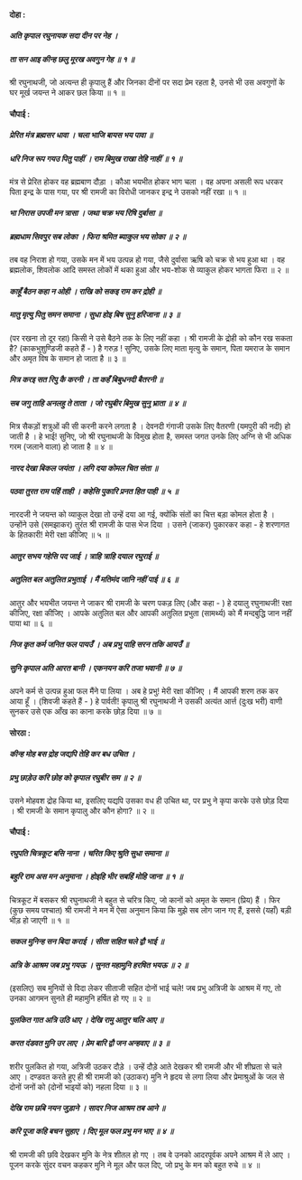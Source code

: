 #### दोहा :

##### अति कृपाल रघुनायक सदा दीन पर नेह ।
##### ता सन आइ कीन्ह छलु मूरख अवगुन गेह ॥ १ ॥

श्री रघुनाथजी, जो अत्यन्त ही कृपालु हैं और जिनका दीनों पर सदा प्रेम रहता है, उनसे भी उस अवगुणों के घर मूर्ख जयन्त ने आकर छल किया ॥ १ ॥

#### चौपाई :

##### प्रेरित मंत्र ब्रह्मसर धावा । चला भाजि बायस भय पावा ॥
##### धरि निज रूप गयउ पितु पाहीं । राम बिमुख राखा तेहि नाहीं ॥ १ ॥

मंत्र से प्रेरित होकर वह ब्रह्मबाण दौड़ा । कौआ भयभीत होकर भाग चला । वह अपना असली रूप धरकर पिता इन्द्र के पास गया, पर श्री रामजी का विरोधी जानकर इन्द्र ने उसको नहीं रखा ॥ १ ॥

##### भा निरास उपजी मन त्रासा । जथा चक्र भय रिषि दुर्बासा ॥
##### ब्रह्मधाम सिवपुर सब लोका । फिरा श्रमित ब्याकुल भय सोका ॥ २ ॥

तब वह निराश हो गया, उसके मन में भय उत्पन्न हो गया, जैसे दुर्वासा ऋषि को चक्र से भय हुआ था । वह ब्रह्मलोक, शिवलोक आदि समस्त लोकों में थका हुआ और भय-शोक से व्याकुल होकर भागता फिरा ॥ २ ॥

##### काहूँ बैठन कहा न ओही । राखि को सकइ राम कर द्रोही ॥
##### मातु मृत्यु पितु समन समाना । सुधा होइ बिष सुनु हरिजाना ॥ ३ ॥

(पर रखना तो दूर रहा) किसी ने उसे बैठने तक के लिए नहीं कहा । श्री रामजी के द्रोही को कौन रख सकता है? (काकभुशुण्डिजी कहते हैं - ) है गरुड़ ! सुनिए, उसके लिए माता मृत्यु के समान, पिता यमराज के समान और अमृत विष के समान हो जाता है ॥ ३ ॥

##### मित्र करइ सत रिपु कै करनी । ता कहँ बिबुधनदी बैतरनी ॥
##### सब जगु ताहि अनलहु ते ताता । जो रघुबीर बिमुख सुनु भ्राता ॥ ४ ॥

मित्र सैकड़ों शत्रुओं की सी करनी करने लगता है । देवनदी गंगाजी उसके लिए वैतरणी (यमपुरी की नदी) हो जाती है । हे भाई! सुनिए, जो श्री रघुनाथजी के विमुख होता है, समस्त जगत उनके लिए अग्नि से भी अधिक गरम (जलाने वाला) हो जाता है ॥ ४ ॥

##### नारद देखा बिकल जयंता । लगि दया कोमल चित संता ॥
##### पठवा तुरत राम पहिं ताही । कहेसि पुकारि प्रनत हित पाही ॥ ५ ॥

नारदजी ने जयन्त को व्याकुल देखा तो उन्हें दया आ गई, क्योंकि संतों का चित्त बड़ा कोमल होता है । उन्होंने उसे (समझाकर) तुरंत श्री रामजी के पास भेज दिया । उसने (जाकर) पुकारकर कहा - हे शरणागत के हितकारी! मेरी रक्षा कीजिए ॥ ५ ॥

##### आतुर सभय गहेसि पद जाई । त्राहि त्राहि दयाल रघुराई ॥
##### अतुलित बल अतुलित प्रभुताई । मैं मतिमंद जानि नहीं पाई ॥ ६ ॥

आतुर और भयभीत जयन्त ने जाकर श्री रामजी के चरण पकड़ लिए (और कहा - ) हे दयालु रघुनाथजी! रक्षा कीजिए, रक्षा कीजिए । आपके अतुलित बल और आपकी अतुलित प्रभुता (सामर्थ्य) को मैं मन्दबुद्धि जान नहीं पाया था ॥ ६ ॥

##### निज कृत कर्म जनित फल पायउँ । अब प्रभु पाहि सरन तकि आयउँ ॥
##### सुनि कृपाल अति आरत बानी । एकनयन करि तजा भवानी ॥ ७ ॥

अपने कर्म से उत्पन्न हुआ फल मैंने पा लिया । अब हे प्रभु! मेरी रक्षा कीजिए । मैं आपकी शरण तक कर आया हूँ । (शिवजी कहते हैं - ) हे पार्वती! कृपालु श्री रघुनाथजी ने उसकी अत्यंत आर्त्त (दुःख भरी) वाणी सुनकर उसे एक आँख का काना करके छोड़ दिया ॥ ७ ॥

#### सोरठा :

##### कीन्ह मोह बस द्रोह जद्यपि तेहि कर बध उचित ।
##### प्रभु छाड़ेउ करि छोह को कृपाल रघुबीर सम ॥ २ ॥

उसने मोहवश द्रोह किया था, इसलिए यद्यपि उसका वध ही उचित था, पर प्रभु ने कृपा करके उसे छोड़ दिया । श्री रामजी के समान कृपालु और कौन होगा? ॥ २ ॥

#### चौपाई :

##### रघुपति चित्रकूट बसि नाना । चरित किए श्रुति सुधा समाना ॥
##### बहुरि राम अस मन अनुमाना । होइहि भीर सबहिं मोहि जाना ॥ १ ॥

चित्रकूट में बसकर श्री रघुनाथजी ने बहुत से चरित्र किए, जो कानों को अमृत के समान (प्रिय) हैं । फिर (कुछ समय पश्चात) श्री रामजी ने मन में ऐसा अनुमान किया कि मुझे सब लोग जान गए हैं, इससे (यहाँ) बड़ी भीड़ हो जाएगी ॥ १ ॥

##### सकल मुनिन्ह सन बिदा कराई । सीता सहित चले द्वौ भाई ॥
##### अत्रि के आश्रम जब प्रभु गयऊ । सुनत महामुनि हरषित भयऊ ॥ २ ॥

(इसलिए) सब मुनियों से विदा लेकर सीताजी सहित दोनों भाई चले! जब प्रभु अत्रिजी के आश्रम में गए, तो उनका आगमन सुनते ही महामुनि हर्षित हो गए ॥ २ ॥

##### पुलकित गात अत्रि उठि धाए । देखि रामु आतुर चलि आए ॥
##### करत दंडवत मुनि उर लाए । प्रेम बारि द्वौ जन अन्हवाए ॥ ३ ॥

शरीर पुलकित हो गया, अत्रिजी उठकर दौड़े । उन्हें दौड़े आते देखकर श्री रामजी और भी शीघ्रता से चले आए । दण्डवत करते हुए ही श्री रामजी को (उठाकर) मुनि ने हृदय से लगा लिया और प्रेमाश्रुओं के जल से दोनों जनों को (दोनों भाइयों को) नहला दिया ॥ ३ ॥

##### देखि राम छबि नयन जुड़ाने । सादर निज आश्रम तब आने ॥
##### करि पूजा कहि बचन सुहाए । दिए मूल फल प्रभु मन भाए ॥ ४ ॥

श्री रामजी की छवि देखकर मुनि के नेत्र शीतल हो गए । तब वे उनको आदरपूर्वक अपने आश्रम में ले आए । पूजन करके सुंदर वचन कहकर मुनि ने मूल और फल दिए, जो प्रभु के मन को बहुत रुचे ॥ ४ ॥